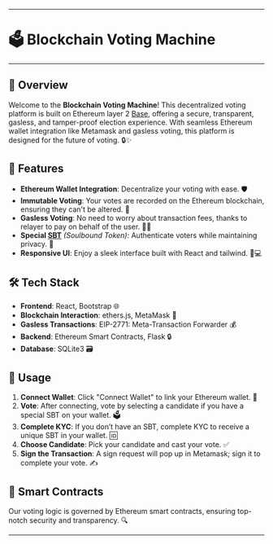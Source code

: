 
---

# 🗳️ Blockchain Voting Machine

---

## 📜 Overview
Welcome to the **Blockchain Voting Machine**!  This decentralized voting platform is built on Ethereum layer 2 [Base](https://www.base.org/), offering a secure, transparent, gasless, and tamper-proof election experience. With seamless Ethereum wallet integration like Metamask and gasless voting, this platform is designed for the future of voting. 🔒✨

## 🌟 Features
- **Ethereum Wallet Integration**: Decentralize your voting with ease. 🛡️
- **Immutable Voting**: Your votes are recorded on the Ethereum blockchain, ensuring they can't be altered. 📜
- **Gasless Voting**: No need to worry about transaction fees, thanks to relayer to pay on behalf of the user. 🚫💸
- **Special [SBT](https://www.ledger.com/academy/topics/blockchain/what-is-a-soulbound-token)** *(Soulbound Token)*: Authenticate voters while maintaining privacy. 🔐
- **Responsive UI**: Enjoy a sleek interface built with React and tailwind. 📱💻

## 🛠️ Tech Stack
- **Frontend**: React, Bootstrap 🌐
- **Blockchain Interaction**: ethers.js, MetaMask 🔗
- **Gasless Transactions**: EIP-2771: Meta-Transaction Forwarder 💰
- **Backend**: Ethereum Smart Contracts, Flask 🔒
- **Database**: SQLite3 🗃️

## 🚀 Usage
1. **Connect Wallet**: Click "Connect Wallet" to link your Ethereum wallet. 🔗
2. **Vote**: After connecting, vote by selecting a candidate if you have a special SBT on your wallet. 🗳️
3. **Complete KYC**: If you don’t have an SBT, complete KYC to receive a unique SBT in your wallet. 🆔
4. **Choose Candidate**: Pick your candidate and cast your vote. ✅
5. **Sign the Transaction**: A sign request will pop up in Metamask; sign it to complete your vote. ✍️

## 🧩 Smart Contracts
Our voting logic is governed by Ethereum smart contracts, ensuring top-notch security and transparency. 🔍

---

